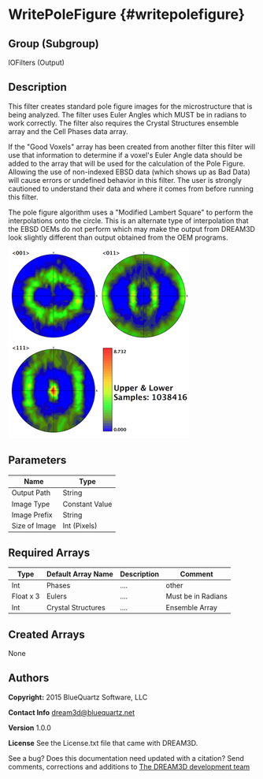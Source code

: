WritePoleFigure {#writepolefigure}
=====

## Group (Subgroup) ##
IOFilters (Output)


## Description ##
This filter creates standard pole figure images for the microstructure that is being analyzed. The filter uses Euler Angles which MUST be in radians to work correctly. The filter also requires the Crystal Structures ensemble array and the Cell Phases data array.

If the "Good Voxels" array has been created from another filter this filter will use that information to determine if a voxel's Euler Angle data should be added to the array that will be used for the calculation of the Pole Figure. Allowing the use of non-indexed EBSD data (which shows up as Bad Data) will cause errors or undefined behavior in this filter. The user is strongly cautioned to understand their data and where it comes from before running this filter.

The pole figure algorithm uses a "Modified Lambert Square" to perform the interpolations onto the circle. This is an alternate type of interpolation that the EBSD OEMs do not perform which may make the output from DREAM3D look slightly different than output obtained from the OEM programs.

![Example Pole Figure using the Square Layout option](images/PoleFigure_Example.png)


## Parameters ##
| Name             | Type |
|------------------|------|
| Output Path | String |
| Image Type | Constant Value |  
| Image Prefix| String |  
| Size of Image | Int (Pixels) |


## Required Arrays ##

| Type | Default Array Name | Description | Comment |
|------|--------------------|-------------|---------|
| Int  | Phases           | ....        | other   |  
| Float x 3  | Eulers           | ....        | Must be in Radians   |  
|   Int | Crystal Structures           | ....        | Ensemble Array   |


## Created Arrays ##

None



## Authors ##

**Copyright:** 2015 BlueQuartz Software, LLC

**Contact Info** dream3d@bluequartz.net

**Version** 1.0.0

**License**  See the License.txt file that came with DREAM3D.



See a bug? Does this documentation need updated with a citation? Send comments, corrections and additions to [The DREAM3D development team](mailto:dream3d@bluequartz.net?subject=Documentation%20Correction)
